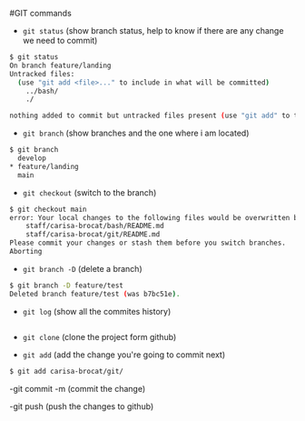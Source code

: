 #GIT commands

- `git status` (show branch status, help to know if there are any change we need to commit)

```sh
$ git status
On branch feature/landing
Untracked files:
  (use "git add <file>..." to include in what will be committed)
	../bash/
	./

nothing added to commit but untracked files present (use "git add" to track)
```

- `git branch` (show branches and the one where i am located)

```sh
$ git branch
  develop
* feature/landing
  main
```

- `git checkout` (switch to the branch)

```sh
$ git checkout main
error: Your local changes to the following files would be overwritten by checkout:
	staff/carisa-brocat/bash/README.md
	staff/carisa-brocat/git/README.md
Please commit your changes or stash them before you switch branches.
Aborting

```

- `git branch -D` (delete a branch)

```sh
$ git branch -D feature/test
Deleted branch feature/test (was b7bc51e).
```

- `git log` (show all the commites history)

```sh
```

- `git clone` (clone the project form github)

- `git add` (add the change you're going to commit next)

```sh
$ git add carisa-brocat/git/
```

-git commit -m (commit the change)

-git push (push the changes to github)